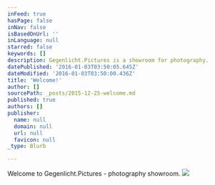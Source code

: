 ```yaml
---
inFeed: true
hasPage: false
inNav: false
isBasedOnUrl: ''
inLanguage: null
starred: false
keywords: []
description: Gegenlicht.Pictures is a showroom for photography.
datePublished: '2016-01-03T03:50:05.645Z'
dateModified: '2016-01-03T03:50:00.436Z'
title: 'Welcome!'
author: []
sourcePath: _posts/2015-12-25-welcome.md
published: true
authors: []
publisher:
  name: null
  domain: null
  url: null
  favicon: null
_type: Blurb

---
```

Welcome to Gegenlicht.Pictures - photography showroom.
![](https://s3-us-west-2.amazonaws.com/the-grid-img/p/71bc48b8d4420eba5ebe5d01f38d95156a6c30c0.jpg)